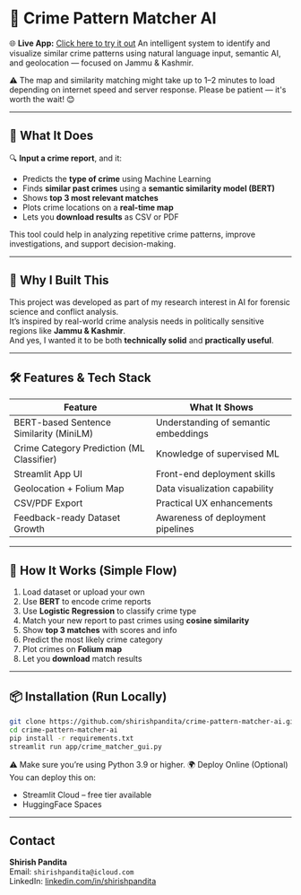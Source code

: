 # 🧠 Crime Pattern Matcher AI  
🌐 **Live App:** [Click here to try it out](https://crime-matcher-ai-giwfu2cgcv7sndfjntesqw.streamlit.app)
An intelligent system to identify and visualize similar crime patterns using natural language input, semantic AI, and geolocation — focused on Jammu & Kashmir.

⚠️ The map and similarity matching might take up to 1–2 minutes to load depending on internet speed and server response. Please be patient — it's worth the wait! 😊

---

## 🚀 What It Does

🔍 **Input a crime report**, and it:

- Predicts the **type of crime** using Machine Learning  
- Finds **similar past crimes** using a **semantic similarity model (BERT)**  
- Shows **top 3 most relevant matches**  
- Plots crime locations on a **real-time map**  
- Lets you **download results** as CSV or PDF  

This tool could help in analyzing repetitive crime patterns, improve investigations, and support decision-making.

---

## 🎯 Why I Built This

This project was developed as part of my research interest in AI for forensic science and conflict analysis.  
It’s inspired by real-world crime analysis needs in politically sensitive regions like **Jammu & Kashmir**.  
And yes, I wanted it to be both **technically solid** and **practically useful**.

---

## 🛠️ Features & Tech Stack

| Feature                                      | What It Shows                        |
|---------------------------------------------|--------------------------------------|
| BERT-based Sentence Similarity (MiniLM)     | Understanding of semantic embeddings |
| Crime Category Prediction (ML Classifier)   | Knowledge of supervised ML           |
| Streamlit App UI                            | Front-end deployment skills          |
| Geolocation + Folium Map                    | Data visualization capability        |
| CSV/PDF Export                              | Practical UX enhancements            |
| Feedback-ready Dataset Growth               | Awareness of deployment pipelines    |

---

## 🧩 How It Works (Simple Flow)

1. Load dataset or upload your own
2. Use **BERT** to encode crime reports
3. Use **Logistic Regression** to classify crime type
4. Match your new report to past crimes using **cosine similarity**
5. Show **top 3 matches** with scores and info
6. Predict the most likely crime category
7. Plot crimes on **Folium map**
8. Let you **download** match results

---

## 📦 Installation (Run Locally)

```bash
git clone https://github.com/shirishpandita/crime-pattern-matcher-ai.git
cd crime-pattern-matcher-ai
pip install -r requirements.txt
streamlit run app/crime_matcher_gui.py
```
⚠️ Make sure you’re using Python 3.9 or higher.
🌍 Deploy Online (Optional)  
You can deploy this on:

- Streamlit Cloud – free tier available  
- HuggingFace Spaces  

---

## Contact

**Shirish Pandita**  
Email: `shirishpandita@icloud.com`  
LinkedIn: [linkedin.com/in/shirishpandita](https://linkedin.com/in/shirishpandita)
